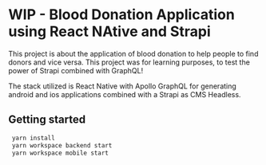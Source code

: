 # **WIP** - Blood Donation Application using React NAtive and Strapi

This project is about the application of blood donation to help people to find donors and vice versa.
This project was for learning purposes, to test the power of Strapi combined with GraphQL!

The stack utilized is React Native with Apollo GraphQL for generating android and ios applications combined with a Strapi as CMS Headless.

## Getting started

```js
 yarn install
 yarn workspace backend start
 yarn workspace mobile start
```
